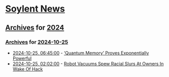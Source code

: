 # [Soylent News](../../../README.md)

## [Archives](../../index.md) for [2024](../index.md)

### [Archives](../../index.md) for [2024-10-25](index.md)

* [2024-10-25, 06:45:00](https://soylentnews.org/article.pl?sid=24/10/24/0210242&from=rss) - [‘Quantum Memory’ Proves Exponentially Powerful ](https://soylentnews.org/article.pl?sid=24/10/24/0210242&from=rss)
* [2024-10-25, 02:02:00](https://soylentnews.org/article.pl?sid=24/10/24/013238&from=rss) - [Robot Vacuums Spew Racial Slurs At Owners In Wake Of Hack](https://soylentnews.org/article.pl?sid=24/10/24/013238&from=rss)
